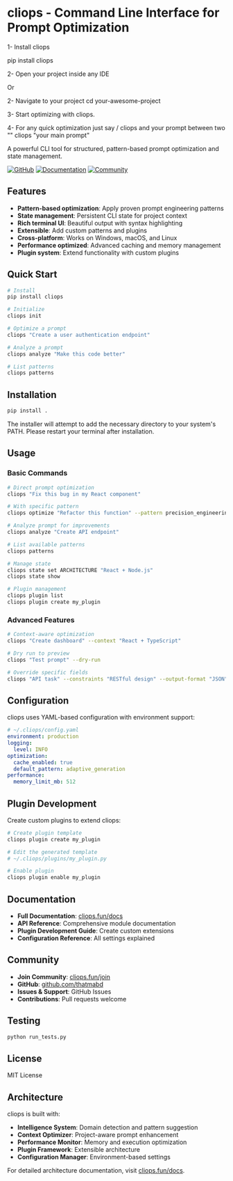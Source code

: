 # cliops - Command Line Interface for Prompt Optimization

1- Install cliops

pip install cliops

2- Open your project inside any IDE

Or

2- Navigate to your project
cd your-awesome-project

3- Start optimizing with cliops.

4- For any quick optimization just say / cliops and your prompt between two ""
cliops "your main prompt"

A powerful CLI tool for structured, pattern-based prompt optimization and state management.

[![GitHub](https://img.shields.io/badge/GitHub-thatmabd-blue)](https://github.com/thatmabd)
[![Documentation](https://img.shields.io/badge/Docs-cliops.fun-green)](https://cliops.fun/docs)
[![Community](https://img.shields.io/badge/Join-cliops.fun-orange)](https://cliops.fun/join)

## Features

- **Pattern-based optimization**: Apply proven prompt engineering patterns
- **State management**: Persistent CLI state for project context
- **Rich terminal UI**: Beautiful output with syntax highlighting
- **Extensible**: Add custom patterns and plugins
- **Cross-platform**: Works on Windows, macOS, and Linux
- **Performance optimized**: Advanced caching and memory management
- **Plugin system**: Extend functionality with custom plugins

## Quick Start

```bash
# Install
pip install cliops

# Initialize
cliops init

# Optimize a prompt
cliops "Create a user authentication endpoint"

# Analyze a prompt
cliops analyze "Make this code better"

# List patterns
cliops patterns
```

## Installation

```bash
pip install .
```

The installer will attempt to add the necessary directory to your system's PATH. Please restart your terminal after installation.

## Usage

### Basic Commands

```bash
# Direct prompt optimization
cliops "Fix this bug in my React component"

# With specific pattern
cliops optimize "Refactor this function" --pattern precision_engineering

# Analyze prompt for improvements
cliops analyze "Create API endpoint"

# List available patterns
cliops patterns

# Manage state
cliops state set ARCHITECTURE "React + Node.js"
cliops state show

# Plugin management
cliops plugin list
cliops plugin create my_plugin
```

### Advanced Features

```bash
# Context-aware optimization
cliops "Create dashboard" --context "React + TypeScript"

# Dry run to preview
cliops "Test prompt" --dry-run

# Override specific fields
cliops "API task" --constraints "RESTful design" --output-format "JSON"
```

## Configuration

cliops uses YAML-based configuration with environment support:

```yaml
# ~/.cliops/config.yaml
environment: production
logging:
  level: INFO
optimization:
  cache_enabled: true
  default_pattern: adaptive_generation
performance:
  memory_limit_mb: 512
```

## Plugin Development

Create custom plugins to extend cliops:

```bash
# Create plugin template
cliops plugin create my_plugin

# Edit the generated template
# ~/.cliops/plugins/my_plugin.py

# Enable plugin
cliops plugin enable my_plugin
```

## Documentation

- **Full Documentation**: [cliops.fun/docs](https://cliops.fun/docs)
- **API Reference**: Comprehensive module documentation
- **Plugin Development Guide**: Create custom extensions
- **Configuration Reference**: All settings explained

## Community

- **Join Community**: [cliops.fun/join](https://cliops.fun/join)
- **GitHub**: [github.com/thatmabd](https://github.com/thatmabd)
- **Issues & Support**: GitHub Issues
- **Contributions**: Pull requests welcome

## Testing

```bash
python run_tests.py
```

## License

MIT License

## Architecture

cliops is built with:
- **Intelligence System**: Domain detection and pattern suggestion
- **Context Optimizer**: Project-aware prompt enhancement
- **Performance Monitor**: Memory and execution optimization
- **Plugin Framework**: Extensible architecture
- **Configuration Manager**: Environment-based settings

For detailed architecture documentation, visit [cliops.fun/docs](https://cliops.fun/docs).
